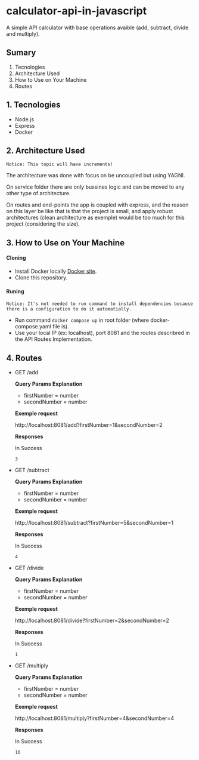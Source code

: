 # calculator-api-in-javascript
A simple API calculator with base operations avaible (add, subtract, divide and multiply).

## Sumary
1. Tecnologies
2. Architecture Used
3. How to Use on Your Machine
4. Routes

## 1. Tecnologies
- Node.js
- Express
- Docker

## 2. Architecture Used
```
Notice: This topic will have increments!
```
The architecture was done with focus on be uncoupled but using YAGNI. 

On service folder there are only bussines logic and can be moved to any other type of architecture.

On routes and end-points the app is coupled with express, and the reason on this layer be like that is that the project is small, and apply robust architectures (clean architecture as exemple) would be too much for this project (considering the size).
## 3. How to Use on Your Machine
#### Cloning
- Install Docker locally [Docker site](https://docs.docker.com/desktop/).
- Clone this repository.
#### Runing
```
Notice: It's not needed to run command to install dependencies because there is a configuration to do it automatially.
```

- Run command `docker compose up` in root folder (where docker-compose.yaml file is).
- Use your local IP (ex: localhost), port 8081 and the routes describred in the API Routes Implementation.
## 4. Routes

- GET /add
    
    **Query Params Explanation**
    - firstNumber = number
    - secondNumber = number

    **Exemple request**

    http://localhost:8081/add?firstNumber=1&secondNumber=2

    **Responses**

    In Success

    ```
    3
    ```
- GET /subtract
    
    **Query Params Explanation**
    - firstNumber = number
    - secondNumber = number

    **Exemple request**

    http://localhost:8081/subtract?firstNumber=5&secondNumber=1

    **Responses**

    In Success

    ```
    4
    ```
- GET /divide
    
    **Query Params Explanation**
    - firstNumber = number
    - secondNumber = number

    **Exemple request**

    http://localhost:8081/divide?firstNumber=2&secondNumber=2

    **Responses**

    In Success

    ```
    1
    ```
- GET /multiply
    
    **Query Params Explanation**
    - firstNumber = number
    - secondNumber = number

    **Exemple request**

    http://localhost:8081/multiply?firstNumber=4&secondNumber=4

    **Responses**

    In Success

    ```
    16
    ```
